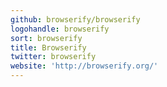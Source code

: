 ```yaml
---
github: browserify/browserify
logohandle: browserify
sort: browserify
title: Browserify
twitter: browserify
website: 'http://browserify.org/'
---
```

